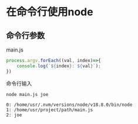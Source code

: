# 在命令行使用node

## 命令行参数

main.js

```js
process.argv.forEach((val, index)=>{
    console.log(`${index}: ${val}`);
})
```

命令行输入

```shell
node main.js joe 
```

```
0: /home/usr/.nvm/versions/node/v18.8.0/bin/node
1: /home/usr/project/path/main.js
2: joe
```
